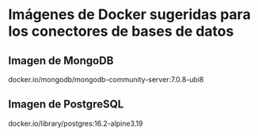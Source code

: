 # Imágenes de Docker sugeridas para los conectores de bases de datos

## Imagen de MongoDB

docker.io/mongodb/mongodb-community-server:7.0.8-ubi8

## Imagen de PostgreSQL

docker.io/library/postgres:16.2-alpine3.19
